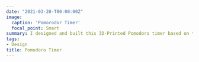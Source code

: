```yaml
---
date: "2021-03-20-T00:00:00Z"
image:
  caption: 'Pomorodor Timer'
  focal_point: Smart
summary: I designed and built this 3D-Printed Pomodoro timer based on the Raspberry Pi Pico microcontroller board this past spring to satisfy the itch to build something. It now sits on my desk in lab to keep me focused!
tags:
- Design
title: Pomodoro Timer
---
```


